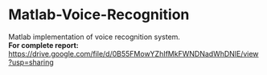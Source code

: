 # Matlab-Voice-Recognition
Matlab implementation of voice recognition system.<br>
<b>For complete report:</b> https://drive.google.com/file/d/0B55FMowYZhIfMkFWNDNadWhDNlE/view?usp=sharing
